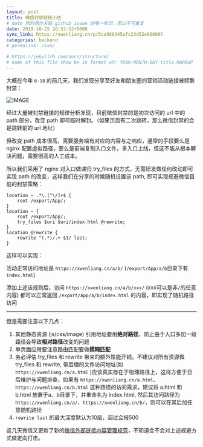 ```yaml
---
layout: post
title: 微信封禁链接小结
# date 同时用作关联 github issue 的唯一标识，所以不可重复
date: 2019-10-25 20:53:52+0800
sync_link: https://xwenliang.cn/p/5ca568345afc23d55e000007
categories: backend
# permalink: /xxx/

# https://jekyllrb.com/docs/structure/
# name of this file show be in format of: YEAR-MONTH-DAY-title.MARKUP
---
```



大概在今年 `6·18` 的前几天，我们发现分享至好友和朋友圈的营销活动链接被频繁封禁：  

![IMAGE](https://cdn.jsdelivr.net/gh/xwenliang/gallery2022/2022-04-19-9879980e7b.jpg)  

经过大量被封禁链接的规律分析发现，目前微信封禁的是初次访问的 url 中的 path 部分，改变 path 即可临时解封。（如果页面有二次跳转，那么微信封禁的会是跳转前的 url 地址）  

但改变 path 成本很高，需要服务端有对应的内容与之响应，通常的手段要么是 nginx 配置虚拟路径，要么是前端复制入口文件，多入口上线，但这不能从根本解决问题，需要很高的人工成本。

所以我们采用了 nginx 对入口做递归 try_files 的方式，无需研发做任何改动即可实现 path 的改变，这样我们在分享的时候随机设置该 path, 即可实现规避微信目前的封禁策略：  

```nginx
location ~ .*\.[^\/]+$ {
    root /export/App/;
}
location ~ {
    root /export/App/;
    try_files $uri $uri/index.html @rewrite;
}
location @rewrite {
    rewrite ^(.*)/.+ $1/ last;
}
```

这样可以实现：  

活动正常访问地址是 `https://xwenliang.cn/a/b/` (`/export/App/a/b`目录下有`index.html`)  

添加上述该规则后，访问 `https://xwenliang.cn/a/b/xxx/` (xxx可以是非`/`的任意内容) 都可以正常返回 `/export/App/a/b/index.html` 的内容，即实现了随机路径访问  

---

但是需要注意以下几点：  
1. 其他静态资源 (js/css/image) 引用地址要用**绝对路径**，防止由于入口多加一级路径会导致**相对路径**改变的问题  
2. 单页面应用要注意路由匹配要做**模糊匹配**  
3. 务必评估 try_files 和 rewrite 带来的额外性能开销，不建议对所有资源做 try_files 和 rewrite, 带后缀的文件访问地址(如 `https://xwenliang.cn/a.html` )应该真实存在于物理路径上，这样方便于日后维护与问题排查，如果有 `https://xwenliang.cn/a.html`、`https://xwenliang.cn/b.html` 这种路径的访问需求，建议将 a.html 和 b.html 放置于a、b目录下，并重命名为 index.html, 然后其访问路径为 `https://xwenliang.cn/a/`、`https://xwenliang.cn/b/`，则可以在其后加任意随机路径  
4. `rewrite last` 的最大深度默认为10层，超过会报500  

这几天微信又更新了新的[微信外部链接内容管理规范](https://weixin.qq.com/cgi-bin/readtemplate?t=weixin_external_links_content_management_specification)，不知道会不会对上述规避方式做定向打击。  

